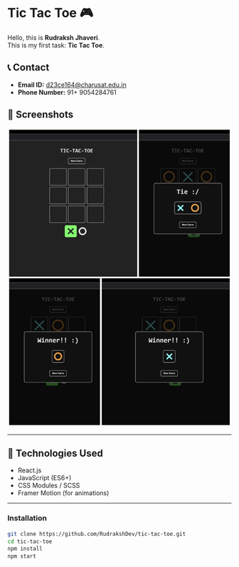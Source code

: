 # Tic Tac Toe 🎮

Hello, this is **Rudraksh Jhaveri**.  
This is my first task: **Tic Tac Toe**.

## 📞 Contact

- **Email ID:** d23ce164@charusat.edu.in
- **Phone Number:** 91+ 9054284761

## 📸 Screenshots

![alt text](Tic-Tac-Toe-Screenshot.jpeg)

---

## 🔧 Technologies Used

- React.js  
- JavaScript (ES6+)
- CSS Modules / SCSS
- Framer Motion (for animations)

---

### Installation

```bash
git clone https://github.com/RudrakshDev/tic-tac-toe.git
cd tic-tac-toe
npm install
npm start
```

